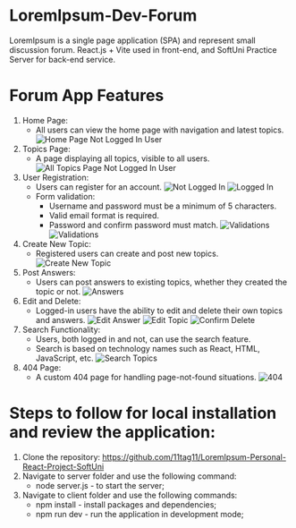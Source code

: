 # LoremIpsum-Dev-Forum
LoremIpsum is a single page application (SPA) and represent small discussion forum. 
React.js + Vite used in front-end, and SoftUni Practice Server for back-end service.

# Forum App Features

1. Home Page:
    * All users can view the home page with navigation and latest topics.
![Home Page Not Logged In User](https://github.com/11tag11/LoremIpsum-Personal-React-Project-SoftUni/assets/94870411/d939133f-1336-467d-a1ee-8276ba2f963c)
2. Topics Page:
    * A page displaying all topics, visible to all users.
![All Topics Page Not Logged In User](https://github.com/11tag11/LoremIpsum-Personal-React-Project-SoftUni/assets/94870411/d9003708-9389-4d18-8d90-032280a72d63)
3. User Registration:
    * Users can register for an account.
    ![Not Logged In](https://github.com/11tag11/LoremIpsum-Personal-React-Project-SoftUni/assets/94870411/b715cfa2-6d7c-4284-b9d8-6f65605e874c)
    ![Logged In](https://github.com/11tag11/LoremIpsum-Personal-React-Project-SoftUni/assets/94870411/9ae1ff02-6f77-4532-85fc-d4a16ee2582b)
    * Form validation:
        * Username and password must be a minimum of 5 characters.
        * Valid email format is required.
        * Password and confirm password must match.
    ![Validations](https://github.com/11tag11/LoremIpsum-Personal-React-Project-SoftUni/assets/94870411/0c0bb164-842a-4d0e-b12f-a95a29ff0914)
    ![Validations](https://github.com/11tag11/LoremIpsum-Personal-React-Project-SoftUni/assets/94870411/dc3eb241-07a7-48bf-9df7-7208a96ced48)
4. Create New Topic:
    * Registered users can create and post new topics.
![Create New Topic](https://github.com/11tag11/LoremIpsum-Personal-React-Project-SoftUni/assets/94870411/412427ae-3f53-4b54-a422-5b9e612a3ab8)
5. Post Answers:
    * Users can post answers to existing topics, whether they created the topic or not.
    ![Answers](https://github.com/11tag11/LoremIpsum-Personal-React-Project-SoftUni/assets/94870411/dd83b2a4-0145-4ada-863d-5c55e9a1f3b1)
6. Edit and Delete:
    * Logged-in users have the ability to edit and delete their own topics and answers.
    ![Edit Answer](https://github.com/11tag11/LoremIpsum-Personal-React-Project-SoftUni/assets/94870411/c02c85b4-c37d-4e60-952e-a8b27ab57b52)
    ![Edit Topic](https://github.com/11tag11/LoremIpsum-Personal-React-Project-SoftUni/assets/94870411/06532c90-9129-4811-b89f-1e51a09777ee)
    ![Confirm Delete](https://github.com/11tag11/LoremIpsum-Personal-React-Project-SoftUni/assets/94870411/bb977222-2dc0-46bb-a112-20549780d6a2)
7. Search Functionality:
    * Users, both logged in and not, can use the search feature.
    * Search is based on technology names such as React, HTML, JavaScript, etc.
    ![Search Topics](https://github.com/11tag11/LoremIpsum-Personal-React-Project-SoftUni/assets/94870411/26170601-bc4d-46aa-9f05-7e171b92c721)
8. 404 Page:
    * A custom 404 page for handling page-not-found situations.
    ![404](https://github.com/11tag11/LoremIpsum-Personal-React-Project-SoftUni/assets/94870411/18ad63c2-d491-4b77-8f32-2e877a97fefc)

# Steps to follow for local installation and review the application:
1. Clone the repository: https://github.com/11tag11/LoremIpsum-Personal-React-Project-SoftUni
2. Navigate to server folder and use the following command:
    * node server.js - to start the server;
3. Navigate to client folder and use the following commands:
    * npm install - install packages and dependencies;
    * npm run dev - run the application in development mode;



